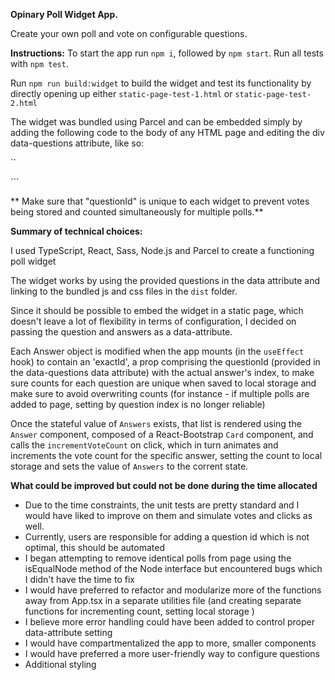 **Opinary Poll Widget App.**

Create your own poll and vote on configurable questions.

**Instructions:**
To start the app run `npm i`, followed by `npm start`. Run all tests with `npm test`.

Run `npm run build:widget` to build the widget and test its functionality by directly opening up either `static-page-test-1.html` or `static-page-test-2.html`

The widget was bundled using Parcel and can be embedded simply by adding the following code to the body of any HTML page
and editing the div data-questions attribute, like so:

``

<div id="opinary-widget"
    data-questions='{
    "question": "How did you like the Opinary test?" , "answers" : ["It was great and so challenging", "Not bad, but you can improve", "It was a nightmare, never again" ], "questionId": "2"  }'>
  </div>
   <script src="./dist/index.js"></script>
    <link rel="stylesheet" href="./dist/index.css">
```

** Make sure that "questionId" is unique to each widget to prevent votes being stored and counted simultaneously for multiple polls.**

**Summary of technical choices:**

I used TypeScript, React, Sass, Node.js and Parcel to create a functioning poll widget

The widget works by using the provided questions in the data attribute and linking to the bundled js and css files in the `dist` folder.

Since it should be possible to embed the widget in a static page, which doesn't leave a lot of flexibility in terms of configuration, I decided on passing the question and answers as a data-attribute.

Each Answer object is modified when the app mounts (in the `useEffect` hook) to contain an 'exactId', a prop comprising the questionId (provided in the data-questions data attribute) with the actual answer's index, to make sure counts for each question are unique when saved to local storage and make sure to avoid overwriting counts (for instance - if multiple polls are added to page, setting by question index is no longer reliable)

Once the stateful value of `Answers` exists, that list is rendered using the `Answer` component, composed of a React-Bootstrap `Card` component, and calls the `incrementVoteCount` on click, which in turn animates and increments the vote count for the specific answer, setting the count to local storage and sets the value of `Answers` to the corrent state.

**What could be improved but could not be done during the time allocated**

- Due to the time constraints, the unit tests are pretty standard and I would have liked to improve on them and simulate votes and clicks as well.
- Currently, users are responsible for adding a question id which is not optimal, this should be automated
- I began attempting to remove identical polls from page using the isEqualNode method of the Node interface but encountered bugs which I didn't have the time to fix
- I would have preferred to refactor and modularize more of the functions away from App.tsx in a separate utilities file (and creating separate functions for incrementing count, setting local storage )
- I believe more error handling could have been added to control proper data-attribute setting
- I would have compartmentalized the app to more, smaller components
- I would have preferred a more user-friendly way to configure questions
- Additional styling
